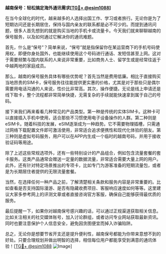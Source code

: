 **越南保号：轻松搞定海外通讯需求[[TG💪+ @esim1088](https://t.me/s/esim1088)]**

在当今全球化的时代，越来越多的人选择出国工作、学习或者旅行。无论你是为了短期访问还是长期居住，保持与国内亲友的联系都是必不可少的。而提到通讯问题，很多人首先想到的就是购买当地的手机卡或流量卡。今天我们就来聊聊越南的保号服务，以及如何通过它解决你的通讯难题。

首先，什么是“保号”？简单来说，“保号”就是指保留你在某运营商下的手机号码使用权，即便你身处国外，也能继续使用这个号码进行通话、发短信甚至上网。这对于需要频繁与国内联系的人来说非常重要，比如商务人士、留学生或是经常往返于中越两地的家庭成员。

那么，越南的保号服务具体有哪些优势呢？首先当然是费用低廉。相比于直接购买当地昂贵的SIM卡，保号服务往往能提供更实惠的价格，尤其是对于那些只是偶尔需要用电话沟通的人来说，性价比非常高。其次，操作便捷。无论是线上申请还是线下取卡，整个流程都非常简单快捷，无需复杂的手续就能快速拿到属于自己的号码。

接下来我们再来看看几种常见的产品类型。第一种是传统的实体SIM卡。这种卡可以直接插入手机中使用，适合那些不习惯使用电子设备操作的人群。第二种则是eSIM卡。随着科技的发展，eSIM逐渐成为一种趋势。它不需要物理插槽，只需通过网络下载配置文件即可激活使用，非常适合追求便携性和现代化体验的朋友。第三种则是虚拟号码服务，用户可以在APP内生成一个临时的越南号码，并用于接收验证码等用途。

除了上述这些常规选项外，还有一些特别设计的产品组合，例如包含流量套餐的套卡服务。这类产品通常会赠送一定量的数据流量，非常适合需要大量上网的用户。此外，还有针对特定场景推出的专项卡，比如专门为游客准备的短期流量包，或者是为长期居住者提供的无限流量套餐。

当然，在选择任何一种产品之前，了解清楚相关条款和服务内容是非常重要的。比如查看是否支持国际漫游、是否有隐藏收费项目、客服响应速度如何等等。这里建议大家多参考网上的评测文章或者直接咨询官方客服，确保自己能够获得最优质的服务。

最后提醒一下，如果你对越南保号感兴趣的话，可以通过正规渠道获取相关信息。比如关注相关的社交媒体账号，加入讨论群组，或者访问专业网站获取最新资讯。同时也要注意保护个人信息安全，避免因贪图便宜而掉入诈骗陷阱。

总之，无论你是想要节省开支还是提升便利性，越南保号都能为你带来意想不到的好处。只要合理规划并做出明智的选择，相信每位用户都能享受到满意的通讯体验！[[TG💪+ @esim1088](https://t.me/s/esim1088) ![Image](https://i.postimg.cc/4NQfJmqS/Snipaste-2025-05-13-00-14-12.png)]